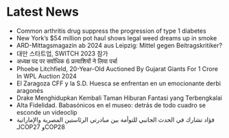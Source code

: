 # Latest News
-  Common arthritis drug suppress the progression of type 1 diabetes
-  New York’s $54 million pot haul shows legal weed dreams up in smoke
-  ARD-Mittagsmagazin ab 2024 aus Leipzig: Mittel gegen Beitragskritiker?
-  대만 스타트업, SWITCH 2023 참가
-  अध्यक्ष पद पर सर्वाधिक 6 प्रत्याशियों ने लिया पर्चा
-  Phoebe Litchfield, 20-Year-Old Auctioned By Gujarat Giants For 1 Crore In WPL Auction 2024
-  El Zaragoza CFF y la S.D. Huesca se enfrentan en un emocionante derbi aragonés
-  Drake Menghidupkan Kembali Taman Hiburan Fantasi yang Terbengkalai
-  Alta Fidelidad. Babasónicos en el museo: detrás de todo cuadro se esconde un videoclip
-  فؤاد تشارك في الحدث الجانبي للتوأمة بين مبادرتي الرئاستين المصرية والإماراتية لـCOP27 وCOP28

